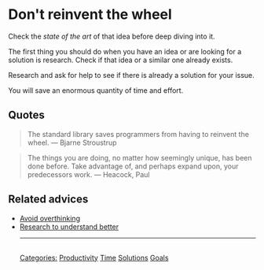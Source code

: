 # Don't reinvent the wheel

Check the _state of the art_ of that idea before deep diving into it.

The first thing you should do when you have an idea or are looking for a solution is research. Check if that idea or a similar one already exists.

Research and ask for help to see if there is already a solution for your issue.

You will save an enormous quantity of time and effort.

## Quotes

> The standard library saves programmers from having to reinvent the wheel. — Bjarne Stroustrup

> The things you are doing, no matter how seemingly unique, has been done before. Take advantage of, and perhaps expand upon, your predecessors work. — Heacock, Paul

## Related advices

- [Avoid overthinking](../Avoid%20overthinking/index.md)
- [Research to understand better](../Research%20to%20understand%20better/index.md)<hr/><br/>[Categories:](../Categories/index.md) [Productivity](../Categories/Productivity.md) [Time](../Categories/Time.md) [Solutions](../Categories/Solutions.md) [Goals](../Categories/Goals.md)